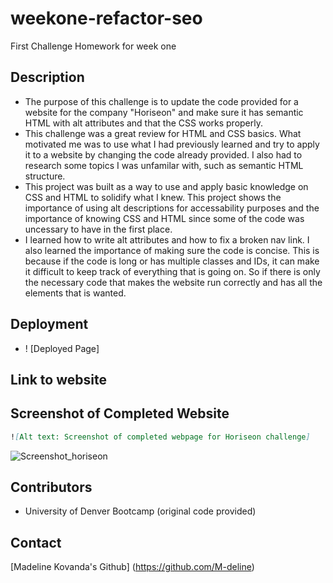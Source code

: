 # weekone-refactor-seo
First Challenge Homework for week one
## Description 
- The purpose of this challenge is to update the code provided for a website for the company "Horiseon" and make sure it has semantic HTML  with alt attributes and that the CSS works properly. 
- This challenge was a great review for HTML and CSS basics. What motivated me was to use what I had previously learned and try to apply it to a website by changing the code already provided. I also had to research some topics I was unfamilar with, such as semantic HTML structure. 
- This project was built as a way to use and apply basic knowledge on CSS and HTML to solidify what I knew. This project shows the importance of using alt descriptions for accessability purposes and the importance of knowing CSS and HTML since some of the code was uncessary to have in the first place. 
- I learned how to write alt attributes and how to fix a broken nav link. I also learned the importance of making sure the code is concise. This is because if the code is long or has multiple classes and IDs, it can make it difficult to keep track of everything that is going on. So if there is only the necessary code that makes the website run correctly and has all the elements that is wanted.
## Deployment 
- ! [Deployed Page] 

## Link to website

## Screenshot of Completed Website
```md
![Alt text: Screenshot of completed webpage for Horiseon challenge]
```
![Screenshot_horiseon](https://github.com/M-deline/weekone-refactor-seo/assets/134882025/acc6f6ad-730f-4d3d-a6f6-bebeca249ac7)

## Contributors 
- University of Denver Bootcamp (original code provided)

## Contact
[Madeline Kovanda's Github] (https://github.com/M-deline)
